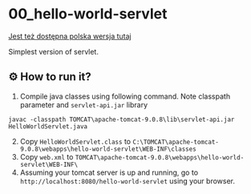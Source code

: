 # 00_hello-world-servlet

[Jest też dostępna polska wersja tutaj](README.pl.md)

Simplest version of servlet.

## :gear: How to run it?

1. Compile java classes using following command. Note classpath parameter and `servlet-api.jar` library
```
javac -classpath TOMCAT\apache-tomcat-9.0.8\lib\servlet-api.jar HelloWorldServlet.java
```
2. Copy `HelloWorldServlet.class` to `C:\TOMCAT\apache-tomcat-9.0.8\webapps\hello-world-servlet\WEB-INF\classes`
3. Copy `web.xml` to `TOMCAT\apache-tomcat-9.0.8\webapps\hello-world-servlet\WEB-INF\`
4. Assuming your tomcat server is up and running, go to `http://localhost:8080/hello-world-servlet` using your browser.
